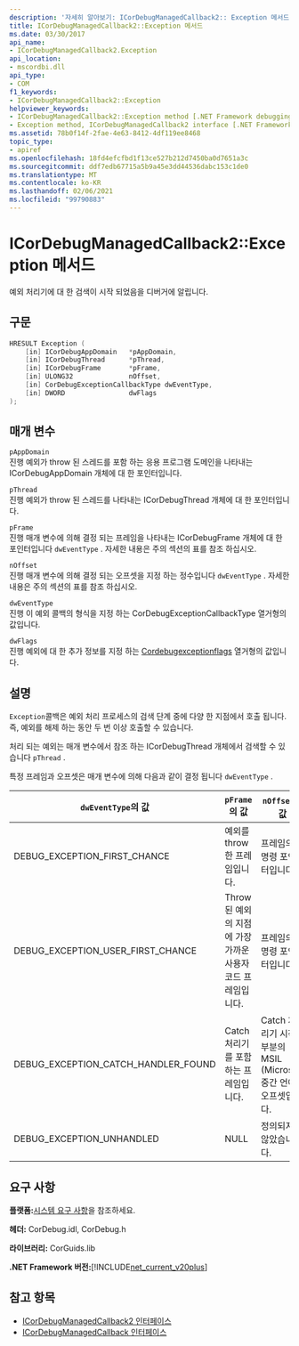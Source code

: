 ```yaml
---
description: '자세히 알아보기: ICorDebugManagedCallback2:: Exception 메서드'
title: ICorDebugManagedCallback2::Exception 메서드
ms.date: 03/30/2017
api_name:
- ICorDebugManagedCallback2.Exception
api_location:
- mscordbi.dll
api_type:
- COM
f1_keywords:
- ICorDebugManagedCallback2::Exception
helpviewer_keywords:
- ICorDebugManagedCallback2::Exception method [.NET Framework debugging]
- Exception method, ICorDebugManagedCallback2 interface [.NET Framework debugging]
ms.assetid: 78b0f14f-2fae-4e63-8412-4df119ee8468
topic_type:
- apiref
ms.openlocfilehash: 18fd4efcfbd1f13ce527b212d7450ba0d7651a3c
ms.sourcegitcommit: ddf7edb67715a5b9a45e3dd44536dabc153c1de0
ms.translationtype: MT
ms.contentlocale: ko-KR
ms.lasthandoff: 02/06/2021
ms.locfileid: "99790883"
---
```

# <a name="icordebugmanagedcallback2exception-method"></a>ICorDebugManagedCallback2::Exception 메서드

예외 처리기에 대 한 검색이 시작 되었음을 디버거에 알립니다.  
  
## <a name="syntax"></a>구문  
  
```cpp  
HRESULT Exception (  
    [in] ICorDebugAppDomain   *pAppDomain,  
    [in] ICorDebugThread      *pThread,  
    [in] ICorDebugFrame       *pFrame,  
    [in] ULONG32              nOffset,  
    [in] CorDebugExceptionCallbackType dwEventType,  
    [in] DWORD                dwFlags  
);  
```  
  
## <a name="parameters"></a>매개 변수  

 `pAppDomain`  
 진행 예외가 throw 된 스레드를 포함 하는 응용 프로그램 도메인을 나타내는 ICorDebugAppDomain 개체에 대 한 포인터입니다.  
  
 `pThread`  
 진행 예외가 throw 된 스레드를 나타내는 ICorDebugThread 개체에 대 한 포인터입니다.  
  
 `pFrame`  
 진행 매개 변수에 의해 결정 되는 프레임을 나타내는 ICorDebugFrame 개체에 대 한 포인터입니다 `dwEventType` . 자세한 내용은 주의 섹션의 표를 참조 하십시오.  
  
 `nOffset`  
 진행 매개 변수에 의해 결정 되는 오프셋을 지정 하는 정수입니다 `dwEventType` . 자세한 내용은 주의 섹션의 표를 참조 하십시오.  
  
 `dwEventType`  
 진행 이 예외 콜백의 형식을 지정 하는 CorDebugExceptionCallbackType 열거형의 값입니다.  
  
 `dwFlags`  
 진행 예외에 대 한 추가 정보를 지정 하는 [Cordebugexceptionflags](cordebugexceptionflags-enumeration.md) 열거형의 값입니다.  
  
## <a name="remarks"></a>설명  

 `Exception`콜백은 예외 처리 프로세스의 검색 단계 중에 다양 한 지점에서 호출 됩니다. 즉, 예외를 해제 하는 동안 두 번 이상 호출할 수 있습니다.  
  
 처리 되는 예외는 매개 변수에서 참조 하는 ICorDebugThread 개체에서 검색할 수 있습니다 `pThread` .  
  
 특정 프레임과 오프셋은 매개 변수에 의해 다음과 같이 결정 됩니다 `dwEventType` .  
  
|`dwEventType`의 값|`pFrame`의 값|`nOffset`의 값|  
|----------------------------|-----------------------|------------------------|  
|DEBUG_EXCEPTION_FIRST_CHANCE|예외를 throw 한 프레임입니다.|프레임의 명령 포인터입니다.|  
|DEBUG_EXCEPTION_USER_FIRST_CHANCE|Throw 된 예외의 지점에 가장 가까운 사용자 코드 프레임입니다.|프레임의 명령 포인터입니다.|  
|DEBUG_EXCEPTION_CATCH_HANDLER_FOUND|Catch 처리기를 포함 하는 프레임입니다.|Catch 처리기 시작 부분의 MSIL (Microsoft 중간 언어) 오프셋입니다.|  
|DEBUG_EXCEPTION_UNHANDLED|NULL|정의되지 않았습니다.|  
  
## <a name="requirements"></a>요구 사항  

 **플랫폼:**[시스템 요구 사항](../../get-started/system-requirements.md)을 참조하세요.  
  
 **헤더:** CorDebug.idl, CorDebug.h  
  
 **라이브러리:** CorGuids.lib  
  
 **.NET Framework 버전:**[!INCLUDE[net_current_v20plus](../../../../includes/net-current-v20plus-md.md)]  
  
## <a name="see-also"></a>참고 항목

- [ICorDebugManagedCallback2 인터페이스](icordebugmanagedcallback2-interface.md)
- [ICorDebugManagedCallback 인터페이스](icordebugmanagedcallback-interface.md)
